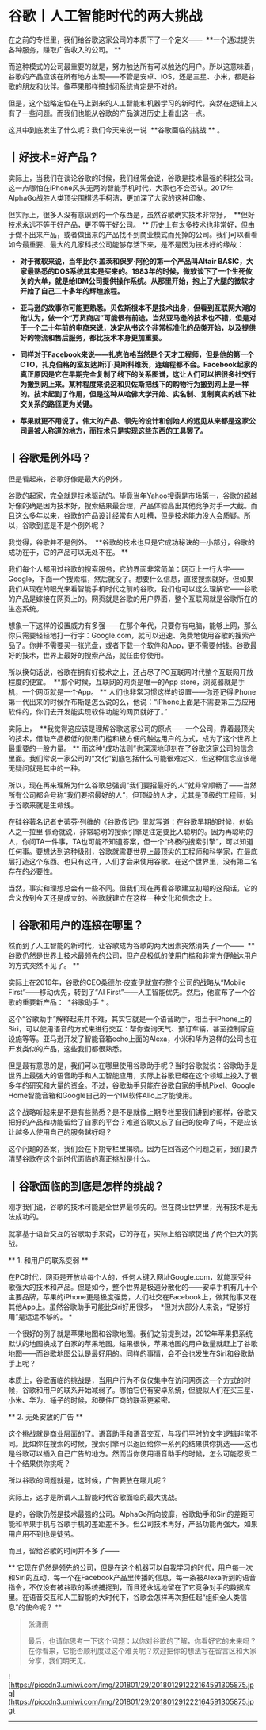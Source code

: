 # 谷歌丨人工智能时代的两大挑战

在之前的专栏里，我们给谷歌这家公司的本质下了一个定义——  **一个通过提供各种服务，赚取广告收入的公司。 **

而这种模式的公司最重要的就是，努力触达所有可以触达的用户。所以这意味着，谷歌的产品应该在所有地方出现——不管是安卓、iOS，还是三星、小米，都是谷歌的朋友和伙伴。像苹果那样搞封闭系统肯定是不对的。

但是，这个战略定位在马上到来的人工智能和机器学习的新时代，突然在逻辑上又有了一些问题。而我们也能从谷歌的产品演进历史上看出这一点。

这其中到底发生了什么呢？我们今天来说一说  **谷歌面临的挑战 ** 。

## 丨好技术=好产品？

实际上，当我们在谈论谷歌的时候，我们经常会说，谷歌是技术最强的科技公司。这一点哪怕在iPhone风头无两的智能手机时代，大家也不会否认。2017年AlphaGo战胜人类顶尖围棋选手柯洁，更加深了大家的这种印象。

但实际上，很多人没有意识到的一个东西是，虽然谷歌确实技术非常好，  **但好技术永远不等于好产品，更不等于好公司。 ** 历史上有太多技术也非常好，但由于做不出来产品，或者做出来的产品找不到商业模式而死掉的公司。我们可以看看如今最重要、最大的几家科技公司能够存活下来，是不是因为技术好的缘故：

* **对于微软来说，当年比尔·盖茨和保罗·阿伦的第一个产品叫Altair BASIC，大家最熟悉的DOS系统其实是买来的。1983年的时候，微软谈下了一个生死攸关的大单，就是给IBM公司提供操作系统。从那里开始，抱上了大腿的微软才开始了自己二十多年的辉煌旅程。** 

* **亚马逊的故事你可能更熟悉。贝佐斯根本不是技术出身，但看到互联网大潮的他认为，做一个“万货商店”可能很有前途。当然亚马逊的技术也不错，但是对于一个二十年前的电商来说，决定从书这个非常标准化的品类开始，以及提供好的物流和售后服务，都比技术本身更加重要。** 

* **同样对于Facebook来说——扎克伯格当然是个天才工程师，但是他的第一个CTO，扎克伯格的室友达斯汀·莫斯科维茨，连编程都不会。Facebook起家的真正原因是它在早期完全复制了线下的关系图谱，这让人们可以把很多社交行为搬到网上来。某种程度来说这和贝佐斯把线下的购物行为搬到网上是一样的。技术起到了作用，但是这种从哈佛大学开始、实名制、复制真实的线下社交关系的路径更为关键。** 

* **苹果就更不用说了。伟大的产品、领先的设计和创始人的远见从来都是这家公司最被人称道的地方，而技术只是实现这些东西的工具罢了。** 

## 丨谷歌是例外吗？

但是看起来，谷歌好像是最大的例外。

谷歌的起家，完全就是技术驱动的。毕竟当年Yahoo搜索是市场第一，谷歌的超越好像的确是因为技术好，搜索结果最合理，产品体验高出其他竞争对手一大截。而且这么多年以来，谷歌的产品设计经常有人吐槽，但是技术能力没人会质疑。所以，谷歌到底是不是个例外呢？

我觉得，谷歌并不是例外。  **谷歌的技术也只是它成功秘诀的一小部分，谷歌的成功在于，它的产品可以无处不在。 **

我们每个人都用过谷歌的搜索服务，它的界面非常简单：网页上一行大字——Google，下面一个搜索框，然后就没了。想要什么信息，直接搜索就好。但如果我们从现在的眼光来看智能手机时代之前的谷歌，我们也可以这么理解它——谷歌的产品是嫁接在网页上的。网页就是谷歌的用户界面，整个互联网就是谷歌所在的生态系统。

想象一下这样的设置威力有多强——在那个年代，只要你有电脑，能够上网，那么你只需要轻轻地打一行字：Google.com，就可以迅速、免费地使用谷歌的搜索产品了。你并不需要买一张光盘，或者下载一个软件和App，更不需要付钱。谷歌最好的技术，世界上最好的搜索产品，就任由你使用。

所以换句话说，谷歌在拥有好技术之上，还占尽了PC互联网时代整个互联网开放程度的便宜。  **那个时候，互联网的网页是唯一的App store，浏览器就是手机，一个网页就是一个App。 ** 人们也非常习惯这样的设置——你还记得iPhone第一代出来的时候乔布斯是怎么说的么，他说：“iPhone上面是不需要第三方应用软件的，你们去开发能实现软件功能的网页就好了。”

实际上，  **我觉得这应该是理解谷歌这家公司的原点——一个公司，靠着最顶尖的技术，借助产品极低的使用门槛和极方便的触达用户的方式，成为了这个世界上最重要的一股力量。 ** 而这种“成功法则”也深深地印刻在了谷歌这家公司的信念里面。我们常说一家公司的“文化”到底包括什么可能很难定义，但这种信念应该毫无疑问就是其中的一种。

所以，现在再来理解为什么谷歌总强调“我们要招最好的人”就非常顺畅了——当然所有公司都会号称“我们要招最好的人”，但顶级的人才，尤其是顶级的工程师，对于谷歌来就是生命线。

在硅谷著名记者史蒂芬·列维的《谷歌传记》里就写道：在谷歌早期的时候，创始人之一拉里·佩奇就说，非常聪明的搜索引擎是注定要比人聪明的。因为再聪明的人，你问TA一件事，TA也可能不知道答案，但一个“终极的搜索引擎”，可以知道任何事。要想达到这种级别，谷歌就需要世界上最顶尖的工程师和科学家，在最底层打造这个东西。也只有这样，人们才会来使用谷歌。在这个世界里，没有第二名存在的必要性。

当然，事实和理想总会有一些不同。但我们现在再看谷歌建立初期的这段话，它的含义放到今天还是成立的。谷歌就建立在这样一种文化和信念之上。

## 丨谷歌和用户的连接在哪里？

然而到了人工智能的新时代，让谷歌成为谷歌的两大因素突然消失了一个——  **谷歌仍然是世界上技术最领先的公司，但产品极低的使用门槛和非常方便触达用户的方式突然不见了。 **

实际上在2016年，谷歌的CEO桑德尔·皮查伊就宣布整个公司的战略从“Mobile First”——移动优先，转到了“AI First”——人工智能优先。然后，他宣布了一个谷歌的重要新产品：  *谷歌助手 * 。

这个“谷歌助手”解释起来并不难，其实它就是一个语音助手，相当于iPhone上的Siri，可以使用语音的方式来进行交互：帮你查询天气、预订车辆，甚至控制家庭设施等等。亚马逊开发了智能音箱echo上面的Alexa，小米和华为这样的公司也在开发类似的产品，这些我们都很熟悉。

但是最有意思的是，我们可以在哪里使用谷歌助手呢？当时谷歌就说：谷歌助手是世界上最强大的语音助手和人工智能应用，实际上谷歌已经在这个领域上投入了很多年的研究和大量的资金。不过，谷歌助手只能在谷歌自家的手机Pixel、Google Home智能音箱和Google自己的一个IM软件Allo上才能使用。

这个战略听起来是不是有些熟悉？是不是就像上期专栏里我们讲到的那样，谷歌又把好的产品和功能留给了自家的平台？难道谷歌又忘了自己的使命了吗，不是应该让越多人使用自己的服务越好吗？

这个问题的答案，我们会在下期专栏里揭晓。因为在回答这个问题之前，我们要弄清楚谷歌在这个新时代面临的真正挑战是什么。

## 丨谷歌面临的到底是怎样的挑战？

刚才我们说，谷歌的技术可能是全世界最领先的。但在商业世界里，光有技术是无法成功的。

就拿基于语音交互的谷歌助手来说，它的存在，实际上给谷歌提出了两个巨大的挑战。

 ** 1. 和用户的联系变弱 **

在PC时代，网页是开放给每个人的，任何人键入网址Google.com，就能享受谷歌强大的技术和产品。但是如今，整个世界是极速分散化的——安卓手机有几十个主要品牌，苹果的iPhone更是极度强势，人们社交在Facebook上，做其他事又在其他App上。虽然谷歌助手可能比Siri好用很多，  *但对大部分人来说，“足够好用”是远远不够的。 *

一个很好的例子就是苹果地图和谷歌地图。我们之前提到过，2012年苹果把系统默认的地图换成了自家的苹果地图。结果很快，苹果地图的用户数量就赶上了谷歌地图——而谷歌地图公认是最好用的。同样的事情，会不会也发生在Siri和谷歌助手上呢？

本质上，谷歌面临的挑战是，当用户行为不仅仅集中在访问网页这一个方式的时候，谷歌和用户的联系开始减弱了。哪怕它仍有安卓系统，但貌似人们在买三星、小米、华为、锤子的时候，和硬件厂商的联系更紧密。

 ** 2. 无处安放的广告 **

这个挑战就是商业层面的了。语音助手和语音交互，与我们平时的文字逻辑非常不同。比如你在搜索的时候，搜索引擎可以返回给你一系列的结果供你挑选——这也是谷歌可以插入自己广告的地方。然而当你使用语音助手的时候，怎么可能忍受二十个结果供你挑呢？

所以谷歌的问题就是，这时候，广告要放在哪儿呢？

实际上，这才是所谓人工智能时代谷歌面临的最大挑战。

是的，谷歌仍然是技术最强的公司。AlphaGo所向披靡，谷歌助手和Siri的差距可能和苹果手机与谷歌手机的差距差不多。但公司技术再好，产品功能再强大，如果用户用不到也是徒劳。

而且，留给谷歌的时间并不多了——

 ** 它现在仍然是领先的公司，但是在这个机器可以自我学习的时代，用户每一次和Siri的互动，每一个在Facebook产品里传播的信息，每一条被Alexa听到的语音指令，不仅没有被谷歌的系统捕捉到，而且还永远地留在了它竞争对手的数据库里。在语音交互和人工智能的大时代下，谷歌会怎样再次担任起“组织全人类信息”的使命呢？ **

> 张潇雨
> 
> 最后，也请你思考一下这个问题：以你对谷歌的了解，你看好它的未来吗？在你看来，它能否顺利度过这个难关呢？欢迎把你的想法写在留言区和大家分享，我们明天见。

![https://piccdn3.umiwi.com/img/201801/29/201801291222164591305875.jpg](https://piccdn3.umiwi.com/img/201801/29/201801291222164591305875.jpg)

---
